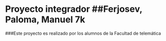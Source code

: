 # Proyecto integrador ##Ferjosev, Paloma, Manuel 7k

###Este proyecto es realizado por los alumnos de la Facultad de telemática
